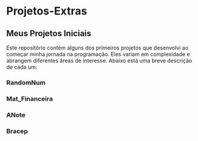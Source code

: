 # Projetos-Extras
## Meus Projetos Iniciais
Este repositório contém alguns dos primeiros projetos que desenvolvi ao começar minha jornada na programação. Eles variam em complexidade e abrangem diferentes áreas de interesse. Abaixo está uma breve descrição de cada um:

### RandomNum
### Mat_Financeira
### ANote
### Bracep
